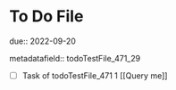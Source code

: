 # To Do File

due:: 2022-09-20

metadatafield:: todoTestFile_471_29

- [ ] Task of todoTestFile_471 1 [[Query me]]
